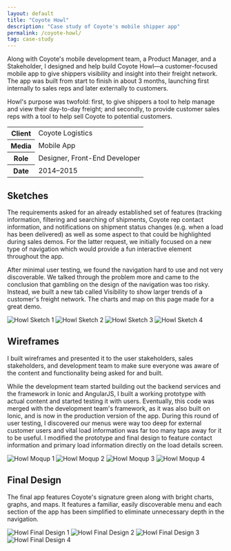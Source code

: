 ```yaml
---
layout: default
title: "Coyote Howl"
description: "Case study of Coyote's mobile shipper app"
permalink: /coyote-howl/
tag: case-study
---
```


<section class="grid grid-item-12/12">
	<div class="grid-item-12/12 grid-item-7/12@md">
		<p>Along with Coyote's mobile development team, a Product Manager, and a Stakeholder, I designed and help build Coyote Howl&mdash;a customer-focused mobile app to give shippers visibility and insight into their freight network. The app was built from start to finish in about 3 months, launching first internally to sales reps and later externally to customers.</p>
		<p>Howl's purpose was twofold: first, to give shippers a tool to help manage and view their day-to-day freight; and secondly, to provide customer sales reps with a tool to help sell Coyote to potential customers.</p>
	</div>
	<aside class="project-meta grid-item-12/12 grid-item-5/12@md">
		<table>
			<tbody>
				<tr>
					<th>Client</th>
					<td>Coyote Logistics</td>
				</tr>
				<tr>
					<th>Media</th>
					<td>Mobile App</td>
				</tr>
				<tr>
					<th>Role</th>
					<td>Designer, Front-End Developer</td>
				</tr>
				<tr>
					<th>Date</th>
					<td>2014–2015</td>
				</tr>
			</tbody>
		</table>
	</aside>
</section>
<section class="grid grid-item-12/12">
	<div class="grid-item-12/12 grid-item-4/12@md">
		<h2 class="mb-3">Sketches</h2>
		<p>The requirements asked for an already established set of features (tracking information, filtering and searching of shipments, Coyote rep contact information, and notifications on shipment status changes (e.g. when a load has been delivered) as well as some aspect to that could be highlighted during sales demos. For the latter request, we initially focused on a new type of navigation which would provide a fun interactive element throughout the app.</p>
		<p>After minimal user testing, we found the navigation hard to use and not very discoverable. We talked through the problem more and came to the conclusion that gambling on the design of the navigation was too risky. Instead, we built a new tab called Visibility to show larger trends of a customer's freight network. The charts and map on this page made for a great demo.</p>
	</div>
	<div class="grid-item-12/12 grid-item-8/12@md grid">
		<img class="grid-item-6/12" src="//jessetrippe-cdn-173419.appspot.com/portfolio/howl-sketch-1.jpg" alt="Howl Sketch 1">
		<img class="grid-item-6/12" src="//jessetrippe-cdn-173419.appspot.com/portfolio/howl-sketch-2.jpg" alt="Howl Sketch 2">
		<img class="grid-item-6/12" src="//jessetrippe-cdn-173419.appspot.com/portfolio/howl-sketch-3.jpg" alt="Howl Sketch 3">
		<img class="grid-item-6/12" src="//jessetrippe-cdn-173419.appspot.com/portfolio/howl-sketch-4.jpg" alt="Howl Sketch 4">
	</div>
</section>
<section class="grid grid-item-12/12">
	<div class="grid-item-12/12 grid-item-4/12@md">
		<h2 class="mb-3">Wireframes</h2>
		<p>I built wireframes and presented it to the user stakeholders, sales stakeholders, and development team to make sure everyone was aware of the content and functionality being asked for and built.</p>
		<p>While the development team started building out the backend services and the framework in Ionic and AngularJS, I built a working prototype with actual content and started testing it with users. Eventually, this code was merged with the development team's framework, as it was also built on Ionic, and is now in the production version of the app. During this round of user testing, I discovered our menus were way too deep for external customer users and vital load information was far too many taps away for it to be useful. I modified the prototype and final design to feature contact information and primary load information directly on the load details screen.</p>
	</div>
	<div class="grid-item-12/12 grid-item-8/12@md grid">
		<img class="grid-item-6/12" src="//jessetrippe-cdn-173419.appspot.com/portfolio/howl-moqup-1.png" alt="Howl Moqup 1">
		<img class="grid-item-6/12" src="//jessetrippe-cdn-173419.appspot.com/portfolio/howl-moqup-2.png" alt="Howl Moqup 2">
		<img class="grid-item-6/12" src="//jessetrippe-cdn-173419.appspot.com/portfolio/howl-moqup-3.png" alt="Howl Moqup 3">
		<img class="grid-item-6/12" src="//jessetrippe-cdn-173419.appspot.com/portfolio/howl-moqup-4.png" alt="Howl Moqup 4">
	</div>
</section>
<section class="grid grid-item-12/12">
	<div class="grid-item-12/12 grid-item-4/12@md">
		<h2 class="mb-3">Final Design</h2>
		<p>The final app features Coyote's signature green along with bright charts, graphs, and maps. It features a familiar, easily discoverable menu and each section of the app has been simplified to eliminate unnecessary depth in the navigation.</p>
	</div>
	<div class="grid-item-12/12 grid-item-8/12@md grid">
		<img class="grid-item-6/12" src="//jessetrippe-cdn-173419.appspot.com/portfolio/howl-1.png" alt="Howl Final Design 1">
		<img class="grid-item-6/12" src="//jessetrippe-cdn-173419.appspot.com/portfolio/howl-2.png" alt="Howl Final Design 2">
		<img class="grid-item-6/12" src="//jessetrippe-cdn-173419.appspot.com/portfolio/howl-3.png" alt="Howl Final Design 3">
		<img class="grid-item-6/12" src="//jessetrippe-cdn-173419.appspot.com/portfolio/howl-4.png" alt="Howl Final Design 4">
	</div>
</section>
